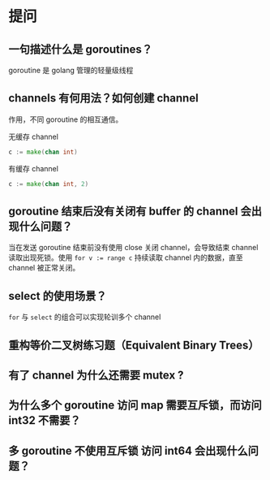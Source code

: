 # 提问

## 一句描述什么是 goroutines？

goroutine 是 golang 管理的轻量级线程

## channels 有何用法？如何创建 channel

作用，不同 goroutine 的相互通信。

无缓存 channel

```go
c := make(chan int)
```

有缓存 channel

```go
c := make(chan int, 2)
```

## goroutine 结束后没有关闭有 buffer 的 channel 会出现什么问题？

当在发送 goroutine 结束前没有使用 close 关闭 channel，会导致结束 channel 读取出现死锁。使用 `for v := range c` 持续读取 channel 内的数据，直至 channel 被正常关闭。

## select 的使用场景？

`for` 与 `select` 的组合可以实现轮训多个 channel

## 重构等价二叉树练习题（Equivalent Binary Trees）

## 有了 channel 为什么还需要 mutex ?

## 为什么多个 goroutine 访问 map 需要互斥锁，而访问 int32 不需要？

## 多 goroutine 不使用互斥锁 访问 int64 会出现什么问题？
